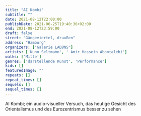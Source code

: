 ```yaml
---
title: "AI Kombi"
subtitle: ""
date: 2021-08-12T22:00:00
publishDate: 2021-06-25T19:40:36+02:00
end: 2021-08-12T23:59:00
draft: false
street: "Gängeviertel, draußen"
address: "Hamburg"
organizers: ["Galerie LADØNS"]
artists: ['Kuno Seltmann', ' Amir Hossein Abootalebi']
walks: ['Mitte']
genres: ['darstellende Kunst', 'Performance']
kids: []
featuredImage: ""
repeats: []
repeat_times: []
sequels: []
sequel_times: []
---
```


Al Kombi; ein audio-visueller Versuch, das heutige Gesicht des Orientalismus und des Eurozentrismus besser zu sehen